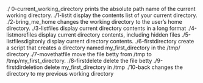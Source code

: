 ./ 0-current_working_directory prints the absolute path name of the current working directory.
./1-listit display the contents list of your current directory.
./2-bring_me_home changes the working directory to the user’s home directory.
./3-listfiles display current directory contents in a long format
./4-listmorefiles display current directory contents, including hidden files
./5-listfilesdigitonly display current directory contents.
./6-firstdirectory create a script that creates a directory named my_first_directory in the /tmp/ directory
./7-movethatfile move the file betty from /tmp to /tmp/my_first_directory.
./8-firstdelete delete the file betty
./9-firstdirdeletion delete my_first_directory in /tmp
./10-back changes the directory to my previous working directory 
